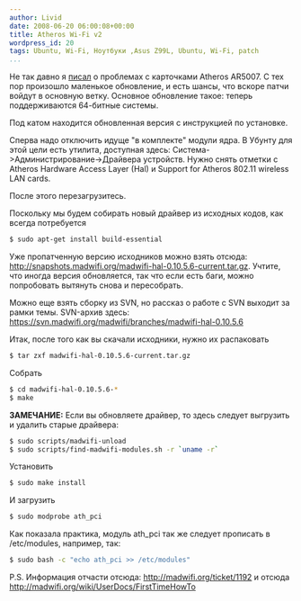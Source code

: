 ```yaml
---
author: Livid
date: 2008-06-20 06:00:08+00:00
title: Atheros Wi-Fi v2
wordpress_id: 20
tags: Ubuntu, Wi-Fi, Ноутбуки ,Asus Z99L, Ubuntu, Wi-Fi, patch
...
```


Не так давно я [писал](/posts/2008-06-11-atheros-wi-fi.html) о проблемах с
карточками Atheros AR5007. С тех пор произошло маленькое обновление, и
есть шансы, что вскоре патчи войдут в основную ветку. Основное
обновление такое: теперь поддерживаются 64-битные системы.

Под катом находится обновленная версия с инструкцией по установке.


<!--more-->



Сперва надо отключить идуще "в комплекте" модули ядра. В Убунту для этой
цели есть утилита, доступная здесь:
Система-\>Администрирование-\>Драйвера устройств. Нужно снять отметки с
Atheros Hardware Access Layer (Hal) и Support for Atheros 802.11
wireless LAN cards.

После этого перезагрузитесь.

Поскольку мы будем собирать новый драйвер из исходных кодов, как всегда
потребуется

```bash
$ sudo apt-get install build-essential
```


Уже пропатченную версию исходников можно взять отсюда:
<http://snapshots.madwifi.org/madwifi-hal-0.10.5.6-current.tar.gz>.
Учтите, что иногда версия обновляется, так что если есть баги, можно
попробовать вытянуть снова и пересобрать.

Можно еще взять сборку из SVN, но рассказ о работе с SVN выходит за
рамки темы. SVN-архив здесь:
<https://svn.madwifi.org/madwifi/branches/madwifi-hal-0.10.5.6>

Итак, после того как вы скачали исходники, нужно их распаковать

```bash
$ tar zxf madwifi-hal-0.10.5.6-current.tar.gz
```


Cобрать

```bash
$ cd madwifi-hal-0.10.5.6-*
$ make
```


**ЗАМЕЧАНИЕ:** Если вы обновляете драйвер, то здесь следует выгрузить и
удалить старые драйвера:

```bash
$ sudo scripts/madwifi-unload
$ sudo scripts/find-madwifi-modules.sh -r `uname -r`
```


Установить

```bash
$ sudo make install
```


И загрузить

```bash
$ sudo modprobe ath_pci
```


Как показала практика, модуль ath\_pci так же следует прописать в
/etc/modules, например, так:

```bash
$ sudo bash -c "echo ath_pci >> /etc/modules"
```


P.S. Информация отчасти отсюда: <http://madwifi.org/ticket/1192> и
отсюда <http://madwifi.org/wiki/UserDocs/FirstTimeHowTo>
